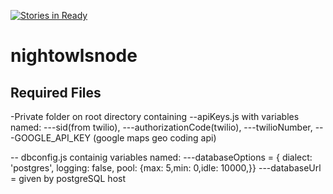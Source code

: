 [![Stories in Ready](https://badge.waffle.io/nightowlsnode/nightowlsnode.png?label=ready&title=Ready)](https://waffle.io/nightowlsnode/nightowlsnode?utm_source=badge)
# nightowlsnode

## Required Files
-Private folder on root directory containing 
--apiKeys.js with variables named: 
---sid(from twilio),
---authorizationCode(twilio),
---twilioNumber,
---GOOGLE_API_KEY (google maps geo coding api)

-- dbconfig.js containig variables named:
---databaseOptions = { dialect: 'postgres', logging: false, pool: {max: 5,min: 0,idle: 10000,}}
---databaseUrl = given by postgreSQL host
